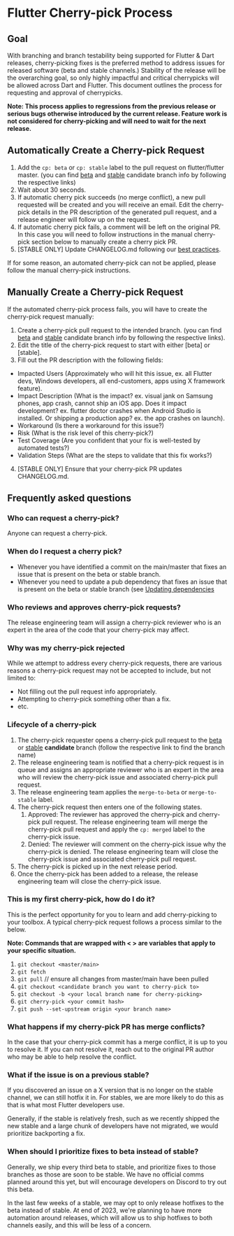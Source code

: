 # Flutter Cherry-pick Process

## Goal

With branching and branch testability being supported for Flutter & Dart releases, cherry-picking fixes is the preferred method to address issues for released software (beta and stable channels.)  Stability of the release will be the overarching goal, so only highly impactful and critical cherrypicks will be allowed across Dart and Flutter.  This document outlines the process for requesting and approval of cherrypicks.

**Note: This process applies to regressions from the previous release or serious bugs otherwise introduced by the current release.  Feature work is not considered for cherry-picking and will need to wait for the next release.**

## Automatically Create a Cherry-pick Request

1. Add the `cp: beta` or `cp: stable` label to the pull request on flutter/flutter master. (you can find [beta](https://github.com/flutter/flutter/blob/beta/bin/internal/release-candidate-branch.version) and [stable](https://github.com/flutter/flutter/blob/stable/bin/internal/release-candidate-branch.version) candidate branch info by following the respective links)
2. Wait about 30 seconds.
3. If automatic cherry pick succeeds (no merge conflict), a new pull requested will be created and you will receive an email. Edit the cherry-pick details in the PR description of the generated pull request, and a release engineer will follow up on the request.
4. If automatic cherry pick fails, a comment will be left on the original PR. In this case you will need to follow instructions in the manual cherry-pick section below to manually create a cherry pick PR.
5. [STABLE ONLY] Update CHANGELOG.md following our [best practices](Hotfix-Documentation-Best-Practices.md).

If for some reason, an automated cherry-pick can not be applied, please follow the manual cherry-pick instructions.

## Manually Create a Cherry-pick Request

If the automated cherry-pick process fails, you will have to create the cherry-pick request manually:

1. Create a cherry-pick pull request to the intended branch. (you can find [beta](https://github.com/flutter/flutter/blob/beta/bin/internal/release-candidate-branch.version) and [stable](https://github.com/flutter/flutter/blob/stable/bin/internal/release-candidate-branch.version) candidate branch info by following the respective links).
2. Edit the title of the cherry-pick request to start with either [beta] or [stable].
3. Fill out the PR description with the following fields:
  - Impacted Users (Approximately who will hit this issue, ex. all Flutter devs, Windows developers, all end-customers, apps using X framework feature).
  - Impact Description (What is the impact? ex. visual jank on Samsung phones, app crash, cannot ship an iOS app. Does it impact development? ex. flutter doctor crashes when Android Studio is installed. Or shipping a production app? ex. the app crashes on launch).
  - Workaround (Is there a workaround for this issue?)
  - Risk (What is the risk level of this cherry-pick?)
  - Test Coverage (Are you confident that your fix is well-tested by automated tests?)
  - Validation Steps (What are the steps to validate that this fix works?)
4. [STABLE ONLY] Ensure that your cherry-pick PR updates CHANGELOG.md.

## Frequently asked questions

### Who can request a cherry-pick?

Anyone can request a cherry-pick.

### When do I request a cherry pick?

- Whenever you have identified a commit on the main/master that fixes an issue that is present on the beta or stable branch.
- Whenever you need to update a pub dependency that fixes an issue that is present on the beta or stable branch (see [Updating dependencies](../infra/Updating-dependencies-in-Flutter.md#to-update-a-single-dependency-for-cherrypicks)

### Who reviews and approves cherry-pick requests?

The release engineering team will assign a cherry-pick reviewer who is an expert in the area of the code that your cherry-pick may affect.

### Why was my cherry-pick rejected

While we attempt to address every cherry-pick requests, there are various reasons a cherry-pick request may not be accepted to include, but not limited to:
- Not filling out the pull request info appropriately.
- Attempting to cherry-pick something other than a fix.
- etc.

### Lifecycle of a cherry-pick

1. The cherry-pick requester opens a cherry-pick pull request to the [beta](https://github.com/flutter/flutter/blob/beta/bin/internal/release-candidate-branch.version) or [stable](https://github.com/flutter/flutter/blob/stable/bin/internal/release-candidate-branch.version) **candidate** branch (follow the respective link to find the branch name)
2. The release engineering team is notified that a cherry-pick request is in queue and assigns an appropriate reviewer who is an expert in the area who will review the cherry-pick issue and associated cherry-pick pull request.
3. The release engineering team applies the `merge-to-beta` or `merge-to-stable` label.
4. The cherry-pick request then enters one of the following states.
   1. Approved: The reviewer has approved the cherry-pick and cherry-pick pull request.
The release engineering team will merge the cherry-pick pull request and apply the `cp: merged` label to the cherry-pick issue.
   2. Denied: The reviewer will comment on the cherry-pick issue why the cherry-pick is denied.
The release engineering team will close the cherry-pick issue and associated cherry-pick pull request.
5. The cherry-pick is picked up in the next release period.
6. Once the cherry-pick has been added to a release, the release engineering team will close the cherry-pick issue.

### This is my first cherry-pick, how do I do it?

This is the perfect opportunity for you to learn and add cherry-picking to your toolbox.  A typical cherry-pick request follows a process similar to the below.

**Note: Commands that are wrapped with < > are variables that apply to your specific situation.**

1. `git checkout <master/main>`
2. `git fetch`
3. `git pull` // ensure all changes from master/main have been pulled
4. `git checkout <candidate branch you want to cherry-pick to>`
5. `git checkout -b <your local branch name for cherry-picking>`
6. `git cherry-pick <your commit hash>`
7. `git push --set-upstream origin <your branch name>`

### What happens if my cherry-pick PR has merge conflicts?

In the case that your cherry-pick commit has a merge conflict, it is up to you to resolve it.  If you can not resolve it, reach out to the original PR author who may be able to help resolve the conflict.

### What if the issue is on a previous stable?

If you discovered an issue on a X version that is no longer on the stable channel, we can still hotfix it in. For stables, we are more likely to do this as that is what most Flutter developers use.

Generally, if the stable is relatively fresh, such as we recently shipped the new stable and a large chunk of developers have not migrated, we would prioritize backporting a fix.

### When should I prioritize fixes to beta instead of stable?

Generally, we ship every third beta to stable, and prioritize fixes to those branches as those are soon to be stable. We have no official comms planned around this yet, but will encourage developers on Discord to try out this beta.

In the last few weeks of a stable, we may opt to only release hotfixes to the beta instead of stable. At end of 2023, we're planning to have more automation around releases, which will allow us to ship hotfixes to both channels easily, and this will be less of a concern.
